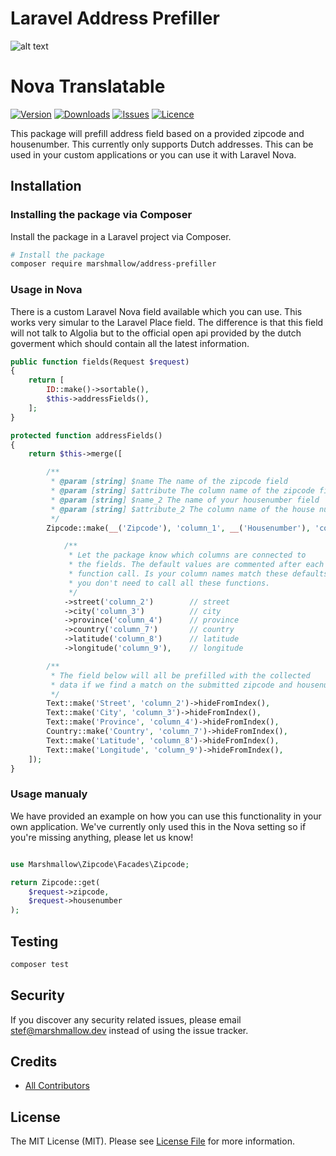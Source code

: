 # Laravel Address Prefiller

![alt text](https://marshmallow.dev/cdn/media/logo-red-237x46.png "marshmallow.")

# Nova Translatable

[![Version](https://img.shields.io/packagist/v/marshmallow/address-prefiller)](https://github.com/marshmallow-packages/address-prefiller)
[![Downloads](https://shields.io/packagist/dt/marshmallow/address-prefiller)](https://github.com/marshmallow-packages/address-prefiller)
[![Issues](https://img.shields.io/github/issues/marshmallow-packages/address-prefiller)](https://github.com/marshmallow-packages/address-prefiller)
[![Licence](https://img.shields.io/github/license/marshmallow-packages/address-prefiller)](https://github.com/marshmallow-packages/address-prefiller)

This package will prefill address field based on a provided zipcode and housenumber. This currently only supports Dutch addresses. This can be used in your custom applications or you can use it with Laravel Nova.

## Installation

### Installing the package via Composer

Install the package in a Laravel project via Composer.

```bash
# Install the package
composer require marshmallow/address-prefiller
```

### Usage in Nova

There is a custom Laravel Nova field available which you can use. This works very simular to the Laravel Place field. The difference is that this field will not talk to Algolia but to the official open api provided by the dutch goverment which should contain all the latest information.

```php
public function fields(Request $request)
{
    return [
        ID::make()->sortable(),
        $this->addressFields(),
    ];
}

protected function addressFields()
{
    return $this->merge([

        /**
         * @param [string] $name The name of the zipcode field
         * @param [string] $attribute The column name of the zipcode field
         * @param [string] $name_2 The name of your housenumber field
         * @param [string] $attribute_2 The column name of the house number field
         */
        Zipcode::make(__('Zipcode'), 'column_1', __('Housenumber'), 'column_11')

            /**
             * Let the package know which columns are connected to
             * the fields. The default values are commented after each
             * function call. Is your column names match these defaults,
             * you don't need to call all these functions.
             */
            ->street('column_2')        // street
            ->city('column_3')          // city
            ->province('column_4')      // province
            ->country('column_7')       // country
            ->latitude('column_8')      // latitude
            ->longitude('column_9'),    // longitude

        /**
         * The field below will all be prefilled with the collected
         * data if we find a match on the submitted zipcode and housenumber.
         */
        Text::make('Street', 'column_2')->hideFromIndex(),
        Text::make('City', 'column_3')->hideFromIndex(),
        Text::make('Province', 'column_4')->hideFromIndex(),
        Country::make('Country', 'column_7')->hideFromIndex(),
        Text::make('Latitude', 'column_8')->hideFromIndex(),
        Text::make('Longitude', 'column_9')->hideFromIndex(),
    ]);
}
```

### Usage manualy

We have provided an example on how you can use this functionality in your own application. We've currently only used this in the Nova setting so if you're missing anything, please let us know!

```php

use Marshmallow\Zipcode\Facades\Zipcode;

return Zipcode::get(
    $request->zipcode,
    $request->housenumber
);
```

## Testing

```bash
composer test
```

## Security

If you discover any security related issues, please email stef@marshmallow.dev instead of using the issue tracker.

## Credits

-   [All Contributors](../../contributors)

## License

The MIT License (MIT). Please see [License File](LICENSE.md) for more information.
